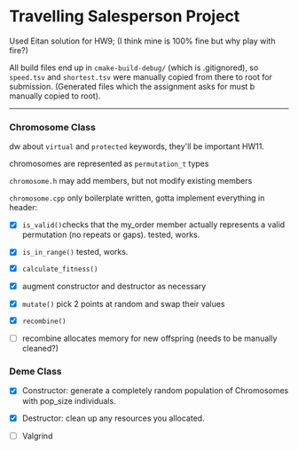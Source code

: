 # Travelling Salesperson Project

Used Eitan solution for HW9; (I think mine is 100% fine but why play with fire?)

All build files end up in `cmake-build-debug/` (which is .gitignored), so `speed.tsv` and `shortest.tsv` were manually copied from there to root for submission. (Generated files which the assignment asks for must b manually copied to root).

***

### Chromosome Class

dw about `virtual` and `protected` keywords, they'll be important HW11.

chromosomes are represented as `permutation_t` types

`chromosome.h` may add members, but not modify existing members

`chromosome.cpp` only boilerplate written, gotta implement everything in header:

- [x] `is_valid()`checks that the my_order member actually represents a valid permutation (no repeats or gaps). tested, works.
- [x] `is_in_range()` tested, works.
- [x] `calculate_fitness()` 
- [x] augment constructor and destructor as necessary
- [x] `mutate()` pick 2 points at random and swap their values
- [x] `recombine()` 
- [ ] recombine allocates memory for new offspring (needs to be manually cleaned?)



### Deme Class

- [x] Constructor: generate a completely random population of Chromosomes with pop_size individuals. 
- [x] Destructor: clean up any resources you allocated.





- [ ] Valgrind
